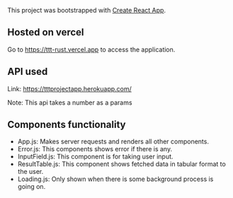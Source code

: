 This project was bootstrapped with [Create React App](https://github.com/facebook/create-react-app).

## Hosted on vercel

Go to https://ttt-rust.vercel.app to access the application.

## API used

Link: https://tttprojectapp.herokuapp.com/

Note: This api takes a number as a params

## Components functionality

- App.js: Makes server requests and renders all other components.
- Error.js: This components shows error if there is any.
- InputField.js: This component is for taking user input.
- ResultTable.js: This component shows fetched data in tabular format to the user.
- Loading.js: Only shown when there is some background process is going on.
